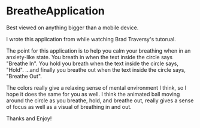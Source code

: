 # BreatheApplication

Best viewed on anything bigger than a mobile device. 

I wrote this application from while watching Brad Traversy's tutorual. 

The point for this application is to help you calm your breathing when in an anxiety-like state.
You breath in when the text inside the circle says "Breathe In".
You hold you breath when the text inside the circle says, "Hold".
...and finally you breathe out when the text inside the circle says, "Breathe Out".

The colors really give a relaxing sense of mental environment I think, so I hope it does the same for you as well.
I think the animated ball moving around the circle as you breathe, hold, and breathe out, really gives a sense of focus as well as a visual of breathing in and out.

Thanks and Enjoy!
